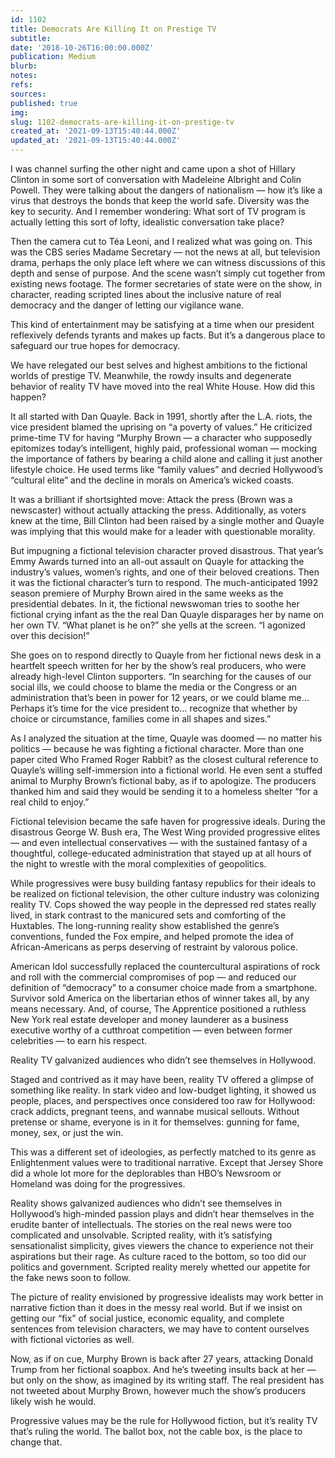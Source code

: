 ```yaml
---
id: 1102
title: Democrats Are Killing It on Prestige TV
subtitle: 
date: '2018-10-26T16:00:00.000Z'
publication: Medium
blurb: 
notes: 
refs: 
sources: 
published: true
img: 
slug: 1102-democrats-are-killing-it-on-prestige-tv
created_at: '2021-09-13T15:40:44.000Z'
updated_at: '2021-09-13T15:40:44.000Z'
---
```

I was channel surfing the other night and came upon a shot of Hillary Clinton in some sort of conversation with Madeleine Albright and Colin Powell. They were talking about the dangers of nationalism — how it’s like a virus that destroys the bonds that keep the world safe. Diversity was the key to security. And I remember wondering: What sort of TV program is actually letting this sort of lofty, idealistic conversation take place?

Then the camera cut to Téa Leoni, and I realized what was going on. This was the CBS series Madame Secretary — not the news at all, but television drama, perhaps the only place left where we can witness discussions of this depth and sense of purpose. And the scene wasn’t simply cut together from existing news footage. The former secretaries of state were on the show, in character, reading scripted lines about the inclusive nature of real democracy and the danger of letting our vigilance wane.

This kind of entertainment may be satisfying at a time when our president reflexively defends tyrants and makes up facts. But it’s a dangerous place to safeguard our true hopes for democracy.

We have relegated our best selves and highest ambitions to the fictional worlds of prestige TV. Meanwhile, the rowdy insults and degenerate behavior of reality TV have moved into the real White House. How did this happen?

It all started with Dan Quayle. Back in 1991, shortly after the L.A. riots, the vice president blamed the uprising on “a poverty of values.” He criticized prime-time TV for having “Murphy Brown — a character who supposedly epitomizes today’s intelligent, highly paid, professional woman — mocking the importance of fathers by bearing a child alone and calling it just another lifestyle choice. He used terms like “family values” and decried Hollywood’s “cultural elite” and the decline in morals on America’s wicked coasts.

It was a brilliant if shortsighted move: Attack the press (Brown was a newscaster) without actually attacking the press. Additionally, as voters knew at the time, Bill Clinton had been raised by a single mother and Quayle was implying that this would make for a leader with questionable morality.

But impugning a fictional television character proved disastrous. That year’s Emmy Awards turned into an all-out assault on Quayle for attacking the industry’s values, women’s rights, and one of their beloved creations. Then it was the fictional character’s turn to respond. The much-anticipated 1992 season premiere of Murphy Brown aired in the same weeks as the presidential debates. In it, the fictional newswoman tries to soothe her fictional crying infant as the the real Dan Quayle disparages her by name on her own TV. “What planet is he on?” she yells at the screen. “I agonized over this decision!”

She goes on to respond directly to Quayle from her fictional news desk in a heartfelt speech written for her by the show’s real producers, who were already high-level Clinton supporters. “In searching for the causes of our social ills, we could choose to blame the media or the Congress or an administration that’s been in power for 12 years, or we could blame me… Perhaps it’s time for the vice president to… recognize that whether by choice or circumstance, families come in all shapes and sizes.”

As I analyzed the situation at the time, Quayle was doomed — no matter his politics — because he was fighting a fictional character. More than one paper cited Who Framed Roger Rabbit? as the closest cultural reference to Quayle’s willing self-immersion into a fictional world. He even sent a stuffed animal to Murphy Brown’s fictional baby, as if to apologize. The producers thanked him and said they would be sending it to a homeless shelter “for a real child to enjoy.”

Fictional television became the safe haven for progressive ideals. During the disastrous George W. Bush era, The West Wing provided progressive elites — and even intellectual conservatives — with the sustained fantasy of a thoughtful, college-educated administration that stayed up at all hours of the night to wrestle with the moral complexities of geopolitics.

While progressives were busy building fantasy republics for their ideals to be realized on fictional television, the other culture industry was colonizing reality TV. Cops showed the way people in the depressed red states really lived, in stark contrast to the manicured sets and comforting of the Huxtables. The long-running reality show established the genre’s conventions, funded the Fox empire, and helped promote the idea of African-Americans as perps deserving of restraint by valorous police.

American Idol successfully replaced the countercultural aspirations of rock and roll with the commercial compromises of pop — and reduced our definition of “democracy” to a consumer choice made from a smartphone. Survivor sold America on the libertarian ethos of winner takes all, by any means necessary. And, of course, The Apprentice positioned a ruthless New York real estate developer and money launderer as a business executive worthy of a cutthroat competition — even between former celebrities — to earn his respect.

Reality TV galvanized audiences who didn’t see themselves in Hollywood.

Staged and contrived as it may have been, reality TV offered a glimpse of something like reality. In stark video and low-budget lighting, it showed us people, places, and perspectives once considered too raw for Hollywood: crack addicts, pregnant teens, and wannabe musical sellouts. Without pretense or shame, everyone is in it for themselves: gunning for fame, money, sex, or just the win.

This was a different set of ideologies, as perfectly matched to its genre as Enlightenment values were to traditional narrative. Except that Jersey Shore did a whole lot more for the deplorables than HBO’s Newsroom or Homeland was doing for the progressives.

Reality shows galvanized audiences who didn’t see themselves in Hollywood’s high-minded passion plays and didn’t hear themselves in the erudite banter of intellectuals. The stories on the real news were too complicated and unsolvable. Scripted reality, with it’s satisfying sensationalist simplicity, gives viewers the chance to experience not their aspirations but their rage. As culture raced to the bottom, so too did our politics and government. Scripted reality merely whetted our appetite for the fake news soon to follow.

The picture of reality envisioned by progressive idealists may work better in narrative fiction than it does in the messy real world. But if we insist on getting our “fix” of social justice, economic equality, and complete sentences from television characters, we may have to content ourselves with fictional victories as well.

Now, as if on cue, Murphy Brown is back after 27 years, attacking Donald Trump from her fictional soapbox. And he’s tweeting insults back at her — but only on the show, as imagined by its writing staff. The real president has not tweeted about Murphy Brown, however much the show’s producers likely wish he would.

Progressive values may be the rule for Hollywood fiction, but it’s reality TV that’s ruling the world. The ballot box, not the cable box, is the place to change that.
